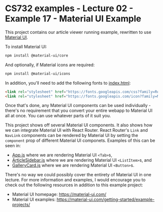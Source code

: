 # CS732 examples - Lecture 02 - Example 17 - Material UI Example
This project contains our article viewer running example, rewritten to use [Material UI](https://material-ui.com/).

To install Material UI:

```sh
npm install @material-ui/core
```

And optionally, if Material icons are required:

```sh
npm install @material-ui/icons
```

In addition, you'll need to add the following fonts to [index.html](./public/index.html):

```html
<link rel="stylesheet" href="https://fonts.googleapis.com/css?family=Roboto:300,400,500,700&display=swap" />
<link rel="stylesheet" href="https://fonts.googleapis.com/icon?family=Material+Icons" />
```

Once that's done, any Material UI components can be used individually - there's no requirement that you convert your entire webapp to Material UI all at once. You can use whatever parts of it suit you.

This project shows off several Material UI components. It also shows how we can integrate Material UI with React Router. React Router's `Link` and `NavLink` components can be rendered by Material UI by setting the `component` prop of different Material UI componets. Examples of this can be seen in:
- [App.js](./src/App.js) where we are rendering Material UI `<Tab>`s,
- [ArticleSidebar.js](./src/ArticleSidebar.js) where we are rendering Material UI `<ListItem>`s, and
- [GalleryCard.js](./src/GalleryCard.js) where we are rendering Material UI `<Button>`s.

There's no way we could possibly cover the entirety of Material UI in one lecture. For more information and examples, I would encourage you to check out the following resources in addition to this example project:

- Material UI homepage: <https://material-ui.com/>
- Material UI examples: <https://material-ui.com/getting-started/example-projects/>
